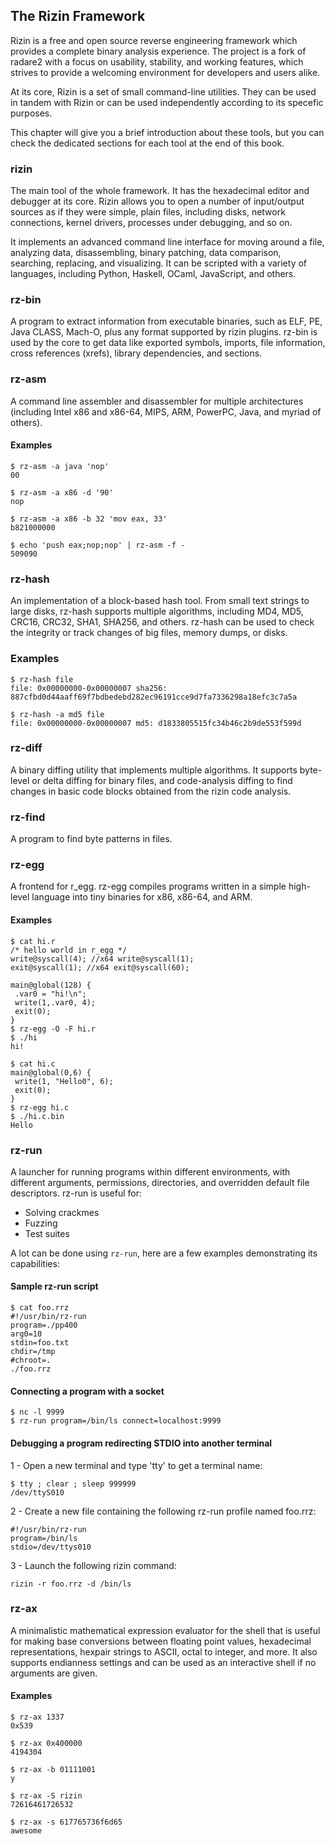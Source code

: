 ## The Rizin Framework

Rizin is a free and open source reverse engineering framework which provides a complete binary analysis experience. The project is a fork of radare2 with a focus on usability, stability, and working features, which strives to provide a welcoming environment for developers and users alike.

At its core, Rizin is a set of small command-line utilities. They can be used in tandem with Rizin or can be used independently according to its specefic purposes.

This chapter will give you a brief introduction about these tools, but you can check the dedicated sections for each tool at the end of this book.

### rizin

The main tool of the whole framework. It has the hexadecimal editor and debugger at its core. Rizin allows you to open a number of input/output sources as if they were simple, plain files, including disks, network connections, kernel drivers, processes under debugging, and so on.

It implements an advanced command line interface for moving around a file, analyzing data, disassembling, binary patching, data comparison, searching, replacing, and visualizing. It can be scripted with a variety of languages, including Python, Haskell, OCaml, JavaScript, and others.

### rz-bin

A program to extract information from executable binaries, such as ELF, PE, Java CLASS, Mach-O, plus any format supported by rizin plugins. rz-bin is used by the core to get data like exported symbols, imports, file information, cross references (xrefs), library dependencies, and sections.

### rz-asm

A command line assembler and disassembler for multiple architectures (including Intel x86 and x86-64, MIPS, ARM, PowerPC, Java, and myriad of others).

#### Examples
```
$ rz-asm -a java 'nop'
00
```
```
$ rz-asm -a x86 -d '90'
nop
```
```
$ rz-asm -a x86 -b 32 'mov eax, 33'
b821000000
```
```
$ echo 'push eax;nop;nop' | rz-asm -f -
509090
```

### rz-hash

An implementation of a block-based hash tool. From small text strings to large disks, rz-hash supports multiple algorithms, including MD4, MD5, CRC16, CRC32, SHA1, SHA256, and others.
rz-hash can be used to check the integrity or track changes of big files, memory dumps, or disks.

### Examples
```
$ rz-hash file
file: 0x00000000-0x00000007 sha256: 887cfbd0d44aaff69f7bdbedebd282ec96191cce9d7fa7336298a18efc3c7a5a
```
```
$ rz-hash -a md5 file
file: 0x00000000-0x00000007 md5: d1833805515fc34b46c2b9de553f599d
```
### rz-diff

A binary diffing utility that implements multiple algorithms. It supports byte-level or delta diffing for binary files, and code-analysis diffing to find changes in basic code blocks obtained from the rizin code analysis.

### rz-find

A program to find byte patterns in files.

### rz-egg

A frontend for r_egg. rz-egg compiles programs written in a simple high-level language into tiny binaries for x86, x86-64, and ARM.

#### Examples

```
$ cat hi.r
/* hello world in r_egg */
write@syscall(4); //x64 write@syscall(1);
exit@syscall(1); //x64 exit@syscall(60);

main@global(128) {
 .var0 = "hi!\n";
 write(1,.var0, 4);
 exit(0);
}
$ rz-egg -O -F hi.r
$ ./hi
hi!

$ cat hi.c
main@global(0,6) {
 write(1, "Hello0", 6);
 exit(0);
}
$ rz-egg hi.c
$ ./hi.c.bin
Hello
```

### rz-run

A launcher for running programs within different environments, with different arguments,
permissions, directories, and overridden default file descriptors. rz-run is useful for:

* Solving crackmes
* Fuzzing
* Test suites

A lot can be done using `rz-run`, here are a few examples demonstrating its capabilities:

#### Sample rz-run script
```
$ cat foo.rrz
#!/usr/bin/rz-run
program=./pp400
arg0=10
stdin=foo.txt
chdir=/tmp
#chroot=.
./foo.rrz
```

#### Connecting a program with a socket
```
$ nc -l 9999
$ rz-run program=/bin/ls connect=localhost:9999
```

#### Debugging a program redirecting STDIO into another terminal

1 - Open a new terminal and type 'tty' to get a terminal name:

```
$ tty ; clear ; sleep 999999
/dev/ttyS010
```

2 - Create a new file containing the following rz-run profile named foo.rrz:
```
#!/usr/bin/rz-run
program=/bin/ls
stdio=/dev/ttys010
```

3 - Launch the following rizin command:
```
rizin -r foo.rrz -d /bin/ls
```

### rz-ax

A minimalistic mathematical expression evaluator for the shell that is useful for making base conversions between floating point values, hexadecimal representations, hexpair strings to ASCII, octal to integer, and more. It also supports endianness settings and can be used as an interactive shell if no arguments are given.

#### Examples

```
$ rz-ax 1337
0x539

$ rz-ax 0x400000
4194304

$ rz-ax -b 01111001
y

$ rz-ax -S rizin
72616461726532

$ rz-ax -s 617765736f6d65
awesome
```

